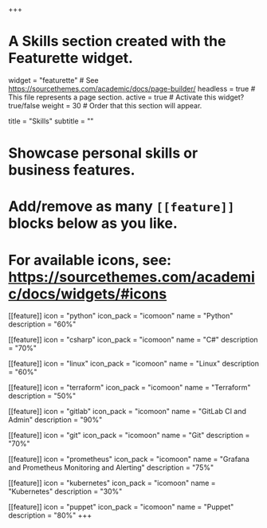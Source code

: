 +++
# A Skills section created with the Featurette widget.
widget = "featurette"  # See https://sourcethemes.com/academic/docs/page-builder/
headless = true  # This file represents a page section.
active = true  # Activate this widget? true/false
weight = 30  # Order that this section will appear.

title = "Skills"
subtitle = ""

# Showcase personal skills or business features.
# 
# Add/remove as many `[[feature]]` blocks below as you like.
# 
# For available icons, see: https://sourcethemes.com/academic/docs/widgets/#icons

[[feature]]
  icon = "python"
  icon_pack = "icomoon"
  name = "Python"
  description = "60%"
  
[[feature]]
  icon = "csharp"
  icon_pack = "icomoon"
  name = "C#"
  description = "70%"

[[feature]]
  icon = "linux"
  icon_pack = "icomoon"
  name = "Linux"
  description = "60%"  
  
[[feature]]
  icon = "terraform"
  icon_pack = "icomoon"
  name = "Terraform"
  description = "50%"
  
[[feature]]
  icon = "gitlab"
  icon_pack = "icomoon"
  name = "GitLab CI and Admin"
  description = "90%"
    
[[feature]]
  icon = "git"
  icon_pack = "icomoon"
  name = "Git"
  description = "70%"

[[feature]]
  icon = "prometheus"
  icon_pack = "icomoon"
  name = "Grafana and Prometheus Monitoring and Alerting"
  description = "75%"
  
[[feature]]
  icon = "kubernetes"
  icon_pack = "icomoon"
  name = "Kubernetes"
  description = "30%"
  
[[feature]]
  icon = "puppet"
  icon_pack = "icomoon"
  name = "Puppet"
  description = "80%"
+++
